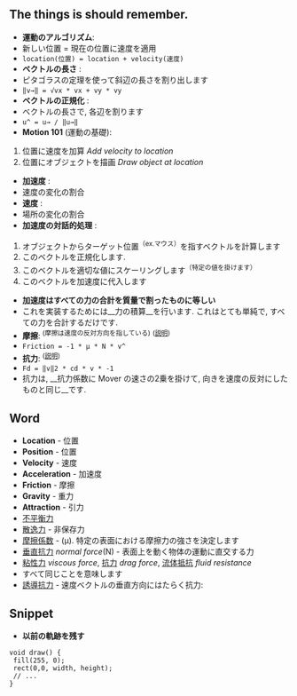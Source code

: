 ## The things is should remember.

- __運動のアルゴリズム__:
 - 新しい位置 = 現在の位置に速度を適用
 - `location(位置) = location + velocity(速度)`
- __ベクトルの長さ__ :
 - ピタゴラスの定理を使って斜辺の長さを割り出します
 - `‖v→‖ = √vx * vx + vy * vy`
- __ベクトルの正規化__ :
 - ベクトルの長さで, 各辺を割ります
 - `u^ = u→ / ‖u→‖`
- __Motion 101__ (運動の基礎):
 1. 位置に速度を加算 _Add velocity to location_
 1. 位置にオブジェクトを描画 _Draw object at location_
- __加速度__ :
 - 速度の変化の割合
- __速度__ :
 - 場所の変化の割合
- __加速度の対話的処理__ :
 1. オブジェクトからターゲット位置<sup>（ex.マウス）</sup>を指すベクトルを計算します
 1. このベクトルを正規化します.
 1. このベクトルを適切な値にスケーリングします<sup>（特定の値を掛けます）<sup>
 1. このベクトルを加速度に代入します
- __加速度はすべての力の合計を質量で割ったものに等しい__
 - これを実装するためには__力の積算__を行います. これはとても単純で, すべての力を合計するだけです.
 - __摩擦__: <sup>(摩擦は速度の反対方向を指している)</sup> <sup>([説明](https://github.com/stage-clear/Learning-processing/blob/master/Books/978-4-86246-245-9/02/README.md#section-2_7))</sup>
 - `Friction = -1 * μ * N * v^`
- __抗力__: <sup>([説明](https://github.com/stage-clear/Learning-processing/blob/master/Books/978-4-86246-245-9/02/README.md#section-2_8))</sup>
 - `Fd = ‖v‖2 * cd * v * -1`
 - 抗力は, __抗力係数に Mover の速さの2乗を掛けて, 向きを速度の反対にしたものと同じ__です.
 
## Word
- __Location__ - 位置
- __Position__ - 位置
- __Velocity__ - 速度
- __Acceleration__ - 加速度
- __Friction__ - 摩擦
- __Gravity__ - 重力
- __Attraction__ - 引力
- [不平衡力](https://kotobank.jp/word/%E4%B8%8D%E5%B9%B3%E8%A1%A1-776350)
- [散逸力](https://ja.wikipedia.org/wiki/%E6%95%A3%E9%80%B8) - 非保存力
- [摩擦係数](https://ja.wikipedia.org/wiki/%E6%91%A9%E6%93%A6%E5%8A%9B) - (μ). 特定の表面における摩擦力の強さを決定します
- [垂直抗力](https://ja.wikipedia.org/wiki/%E5%9E%82%E7%9B%B4%E6%8A%97%E5%8A%9B) _normal force_(N) - 表面上を動く物体の運動に直交する力
- [粘性力](https://ja.wikipedia.org/wiki/%E7%B2%98%E5%BA%A6) _viscous force_, [抗力](https://ja.wikipedia.org/wiki/%E6%8A%97%E5%8A%9B) _drag force_, [流体抵抗]() _fluid resistance_
 - すべて同じことを意味します
- [誘導抗力](https://ja.wikipedia.org/wiki/%E7%BF%BC%E5%B9%85%E8%8D%B7%E9%87%8D) - 速度ベクトルの垂直方向にはたらく抗力:
 
## Snippet

- __以前の軌跡を残す__
```processing
void draw() {
 fill(255, 0);
 rect(0,0, width, height);
 // ...
}
```
